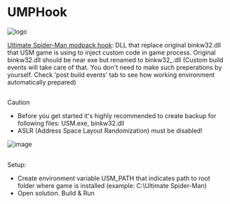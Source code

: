 # UMPHook


![logo](https://github.com/user-attachments/assets/b72d2c98-c69a-4f97-811b-0c3dcaebf00b)


<ins>Ultimate Spider-Man modpack hook</ins>: DLL that replace original binkw32.dll that USM game is using to inject custom code in game process. Original binkw32.dll should be near exe but renamed to binkw32_.dll 
(Custom build events will take care of that. You don't need to make such preperations by yourself. Check 'post build events' tab to see how working environment automatically prepared)

##

> [!CAUTION]
> - Before you get started it's highly recommended to create backup for following files: USM.exe, binkw32.dll
> - ASLR (Address Space Layout Randomization) must be disabled!
>
> ![image](https://github.com/user-attachments/assets/5cf1818e-c3c5-471f-bd62-f989d1562405)

## 

Setup:
- Create environment variable USM_PATH that indicates path to root folder where game is installed (example: C:\Ultimate Spider-Man)
- Open solution. Build & Run
